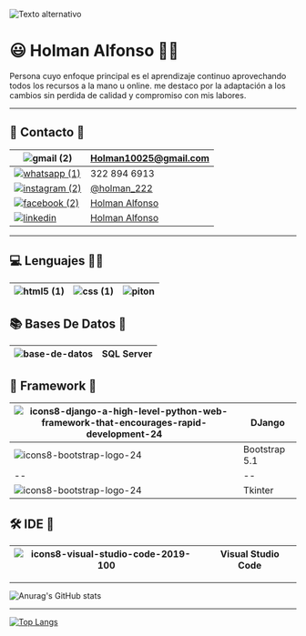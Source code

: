 ![Texto alternativo](https://media.giphy.com/media/L1R1tvI9svkIWwpVYr/giphy.gif)
# 😃 Holman Alfonso 👨‍💻
Persona cuyo enfoque principal es el aprendizaje continuo aprovechando todos los recursos a la mano u online. me destaco por la adaptación a los cambios sin perdida de calidad y compromiso con mis labores. 
___

## 📱 Contacto 📲 

![gmail (2)](https://user-images.githubusercontent.com/110309831/189396792-9aba39d3-9652-4367-9049-240a45b4d7a4.png) | Holman10025@gmail.com
-- | --
[![whatsapp (1)](https://user-images.githubusercontent.com/110309831/189397126-d49931e3-3906-4c22-870d-2cff68121a92.png)]() | 322 894 6913
[![instagram (2)](https://user-images.githubusercontent.com/110309831/189397173-d8fa315d-e770-4085-9681-cd44e7740404.png)](https://www.instagram.com/holman_222/) | [@holman_222](https://www.instagram.com/holman_222/)
[![facebook (2)](https://user-images.githubusercontent.com/110309831/189397219-2d9d3f35-e5b9-4fed-9c14-48a19053f647.png)](https://www.facebook.com/profile.php?id=100056867015424) | [Holman Alfonso](https://www.facebook.com/profile.php?id=100056867015424)
[![linkedin](https://user-images.githubusercontent.com/110309831/189397265-ce808dd5-49e7-415c-9453-af87d01c0317.png)](https://www.linkedin.com/in/holman-alfonso-06894b24b/) | [Holman Alfonso](https://www.linkedin.com/in/holman-alfonso-06894b24b/)
___

## 💻 Lenguajes 👨‍💻
![html5 (1)](https://user-images.githubusercontent.com/110309831/189398379-8e95da0a-5ed1-4308-8ba6-2e0225a49ff1.png) | ![css (1)](https://user-images.githubusercontent.com/110309831/189398449-5673cdab-2910-448e-92f7-02ad7f39dc25.png) | ![piton](https://user-images.githubusercontent.com/110309831/189398530-aaab5e0b-2191-45e5-92ce-139f60156bd8.png)
-- | -- | --

## 📚 Bases De Datos 📖
![base-de-datos](https://user-images.githubusercontent.com/110309831/189399857-8d64298b-f213-4084-b52e-894f85e69412.png) | SQL Server
-- | --

## 📃 Framework 📓
![icons8-django-a-high-level-python-web-framework-that-encourages-rapid-development-24](https://user-images.githubusercontent.com/110309831/189400720-ed47cb2d-ed3a-455f-a0fa-dd868d21d03d.png) | DJango
-- | --
![icons8-bootstrap-logo-24](https://user-images.githubusercontent.com/110309831/189401439-b510a5aa-7e07-4ce1-92c6-e956f38542f8.png) | Bootstrap 5.1
-- | --
![icons8-bootstrap-logo-24]([https://user-images.githubusercontent.com/110309831/189401439-b510a5aa-7e07-4ce1-92c6-e956f38542f8.png](https://media.licdn.com/dms/image/v2/D5612AQEZF1Nn7PZGEg/article-cover_image-shrink_600_2000/article-cover_image-shrink_600_2000/0/1704020315328?e=2147483647&v=beta&t=UDLvTmZlPIZyBRT1jPRe7nMpJ0fn1jDHjnJu3ZXLXoQ)) | Tkinter

## 🛠️ IDE 🔨
![icons8-visual-studio-code-2019-100](https://user-images.githubusercontent.com/110309831/189401764-f2dbfcee-2b1f-4044-b1ea-d6b7b05baba8.png) | Visual Studio Code
-- | --
___

![Anurag's GitHub stats](https://github-readme-stats.vercel.app/api?username=100HOLMAN&show_icons=true&theme=radical)

___
[![Top Langs](https://github-readme-stats.vercel.app/api/top-langs/?username=100HOLMAN&layout=compact)](https://github.com/anuraghazra/github-readme-stats)
